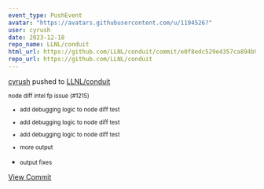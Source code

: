 ```yaml
---
event_type: PushEvent
avatar: "https://avatars.githubusercontent.com/u/1194526?"
user: cyrush
date: 2023-12-18
repo_name: LLNL/conduit
html_url: https://github.com/LLNL/conduit/commit/e0f8edc529e4357ca894b96080c51d7c6facb834
repo_url: https://github.com/LLNL/conduit
---
```


<a href='https://github.com/cyrush' target='_blank'>cyrush</a> pushed to <a href='https://github.com/LLNL/conduit' target='_blank'>LLNL/conduit</a>

<small>node diff intel fp issue (#1215)

* add debugging logic to node diff test

* add debugging logic to node diff test

* add debugging logic to node diff test

* more output

* output fixes</small>

<a href='https://github.com/LLNL/conduit/commit/e0f8edc529e4357ca894b96080c51d7c6facb834' target='_blank'>View Commit</a>